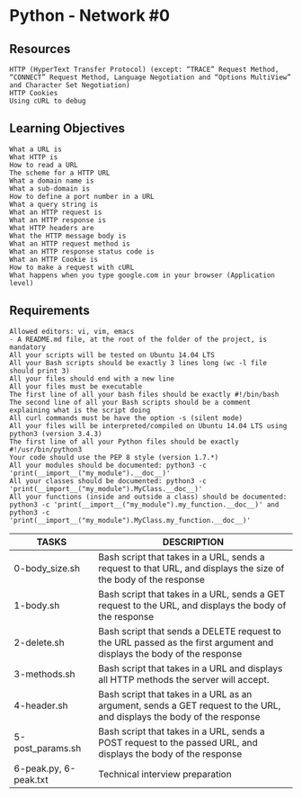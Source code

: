 # Python - Network #0

## Resources


    HTTP (HyperText Transfer Protocol) (except: “TRACE” Request Method, “CONNECT” Request Method, Language Negotiation and “Options MultiView” and Character Set Negotiation)
    HTTP Cookies
    Using cURL to debug

## Learning Objectives


    What a URL is
    What HTTP is
    How to read a URL
    The scheme for a HTTP URL
    What a domain name is
    What a sub-domain is
    How to define a port number in a URL
    What a query string is
    What an HTTP request is
    What an HTTP response is
    What HTTP headers are
    What the HTTP message body is
    What an HTTP request method is
    What an HTTP response status code is
    What an HTTP Cookie is
    How to make a request with cURL
    What happens when you type google.com in your browser (Application level)

## Requirements


    Allowed editors: vi, vim, emacs
    - A README.md file, at the root of the folder of the project, is mandatory
    All your scripts will be tested on Ubuntu 14.04 LTS
    All your Bash scripts should be exactly 3 lines long (wc -l file should print 3)
    All your files should end with a new line
    All your files must be executable
    The first line of all your bash files should be exactly #!/bin/bash
    The second line of all your Bash scripts should be a comment explaining what is the script doing
    All curl commands must be have the option -s (silent mode)
    All your files will be interpreted/compiled on Ubuntu 14.04 LTS using python3 (version 3.4.3)
    The first line of all your Python files should be exactly #!/usr/bin/python3
    Your code should use the PEP 8 style (version 1.7.*)
    All your modules should be documented: python3 -c 'print(__import__("my_module").__doc__)'
    All your classes should be documented: python3 -c 'print(__import__("my_module").MyClass.__doc__)'
    All your functions (inside and outside a class) should be documented: python3 -c 'print(__import__("my_module").my_function.__doc__)' and python3 -c 'print(__import__("my_module").MyClass.my_function.__doc__)'

| TASKS | DESCRIPTION |
| ----- | ----------- |
| 0-body_size.sh | Bash script that takes in a URL, sends a request to that URL, and displays the size of the body of the response |
| 1-body.sh | Bash script that takes in a URL, sends a GET request to the URL, and displays the body of the response |
| 2-delete.sh | Bash script that sends a DELETE request to the URL passed as the first argument and displays the body of the response |
| 3-methods.sh | Bash script that takes in a URL and displays all HTTP methods the server will accept. |
| 4-header.sh | Bash script that takes in a URL as an argument, sends a GET request to the URL, and displays the body of the response |
| 5-post_params.sh | Bash script that takes in a URL, sends a POST request to the passed URL, and displays the body of the response |
| 6-peak.py, 6-peak.txt | Technical interview preparation |